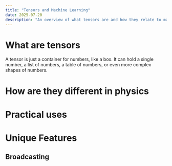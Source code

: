 ```yaml
---
title: "Tensors and Machine Learning"
date: 2025-07-20
description: "An overview of what tensors are and how they relate to machine learning"
---
```


# What are tensors

A tensor is just a container for numbers, like a box. It can hold a single number, a list of numbers, a table of numbers, or even more complex shapes of numbers.

# How are they different in physics

# Practical uses

# Unique Features

## Broadcasting
